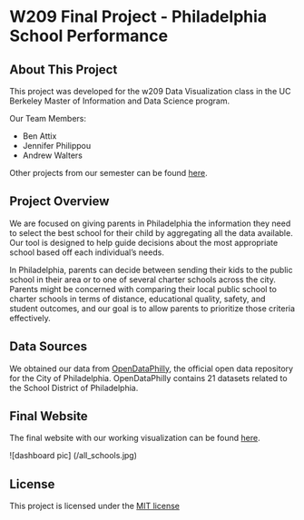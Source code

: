 # W209 Final Project - Philadelphia School Performance

## About This Project
This project was developed for the w209 Data Visualization class in the UC Berkeley Master of Information and Data Science program.

Our Team Members:
* Ben Attix
* Jennifer Philippou
* Andrew Walters 

Other projects from our semester can be found [here](http://johnguerra.co/viz/berkeleyFinalProjectsSummer2018/).

## Project Overview
We are focused on giving parents in Philadelphia the information they need to select the best school for their child by aggregating all the data available. Our tool is designed to help guide decisions about the most appropriate school based off each individual’s needs.

In Philadelphia, parents can decide between sending their kids to the public school in their area or to one of several charter schools across the city. Parents might be concerned with comparing their local public school to charter schools in terms of distance, educational quality, safety, and student outcomes, and our goal is to allow parents to prioritize those criteria effectively. 

## Data Sources
We obtained our data from [OpenDataPhilly](https://opendataphilly.org/dataset?organization=school-district-of-philadelphia), the official open data repository for the City of Philadelphia. OpenDataPhilly contains 21 datasets related to the School District of Philadelphia.

## Final Website
The final website with our working visualization can be found [here](http://people.ischool.berkeley.edu/~jennifer.p/Final-website/).

![dashboard pic] (/all_schools.jpg)

## License
This project is licensed under the [MIT license](https://github.com/benattix/philly-schools/blob/master/LICENSE)
